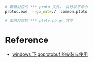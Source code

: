 ```bash
# 新增对应的 ***.proto 文件， 执行以下命令
protoc.exe  --go_out=./  common.ptoto

# 生成对应的 ***.ptoto.pb.go 文件
```


# Reference
 - [windows 下 goprotobuf 的安装与使用](https://blog.csdn.net/u010979642/article/details/103896533)